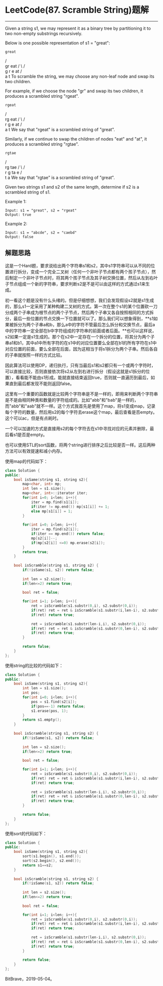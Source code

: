 # LeetCode(87. Scramble String)题解
------
Given a string s1, we may represent it as a binary tree by partitioning it to two non-empty substrings recursively.

Below is one possible representation of s1 = "great":

    great
   /    \
  gr    eat
 / \    /  \
g   r  e   at
           / \
          a   t
To scramble the string, we may choose any non-leaf node and swap its two children.

For example, if we choose the node "gr" and swap its two children, it produces a scrambled string "rgeat".

    rgeat
   /    \
  rg    eat
 / \    /  \
r   g  e   at
           / \
          a   t
We say that "rgeat" is a scrambled string of "great".

Similarly, if we continue to swap the children of nodes "eat" and "at", it produces a scrambled string "rgtae".

    rgtae
   /    \
  rg    tae
 / \    /  \
r   g  ta  e
       / \
      t   a
We say that "rgtae" is a scrambled string of "great".

Given two strings s1 and s2 of the same length, determine if s2 is a scrambled string of s1.

Example 1:

    Input: s1 = "great", s2 = "rgeat"
    Output: true
Example 2:

    Input: s1 = "abcde", s2 = "caebd"
    Output: false

## 解题思路

这是一个Hard题，要求说给出两个字符串s1和s2，其中s1字符串可以从不同的位置进行拆分，变成一个完全二叉树（任何一个非叶子节点都有两个孩子节点），然后制定一个非叶子节点时，将其两个孩子节点及其子树交换位置，然后从左到右叶子节点组成一个新的字符串，要求判断s2是不是可以由这样的方式通过s1来生成。

初一看这个题是没有什么头绪的。但是仔细想想，我们会发现假设s2就是s1生成的，那么s1一定采用了某种构建二叉树的方式。第一次在整个s1的某个位置砍一刀分成两个子串成为根节点的两个子节点，然后两个子串又各自按照相同的方式拆分，最后一些位置的节点交换一下位置就可以了。那么我们可以想象得到，**s1如果被拆分为两个子串a和b，那么a中的字符不管最后怎么拆分和交换节点，最后a中的字符串一定全部在b中字符组成的字符串的前面或者后面。**也可以这样说，s2如果一定是s1生成的。那个在s2中一定存在一个拆分的位置，将其分为两个子串a1和b1，其中a1中所有字符的在s1中的对应位置要么全部在b1的所有字符在s1中对应位置的前面，要么全部在后面，因为这相当于将s1拆分为两个子串。然后各自的子串就按照一样的方式比较。

因此算法可以使用DP，递归执行，只有当最后s1和s2都只有一个或两个字符时，可以直接比较，否则直接依次将s2从左到右进行拆分（假设这就是s1拆分的位置），看看能不能由s1形成。能就直接结束返回true，否则就一直遍历到最后，如果直到最后都发现不能则返回false。

这里有一个重要的函数就是比较两个字符串是不是一样的，即用来判断两个字符串是不是由相同种类和数量的字符组成的。比如"abb"和"bab"是一样的，而"abb"和"aab"就不一样。这个方式我首先是使用了map，将s1变成map，记录每个字符的数量，然后用s2的每个字符去erase这个map，最后查看是否empty。这个可以ac，但是有点耗时。

一个可以加速的方式是直接用s2的每个字符去在s1中寻找对应的元素并删除，最后看s1是否是empty。

也可以使用STL的sort函数，将两个string进行排序之后比较是否一样。这后两种方法可以有效提速和减小内存。

使用map的代码如下：

```c++
class Solution {
public:
    bool isSame(string s1, string s2){
        map<char, int> mp;
        int len = s1.size();
        map<char, int>::iterator iter;
        for(int i=0; i<len; i++){
            iter = mp.find(s1[i]);
            if(iter != mp.end()) mp[s1[i]] += 1;
            else mp[s1[i]] = 1;
        }
        
        for(int i=0; i<len; i++){
            iter = mp.find(s2[i]);
            if(iter == mp.end()) return false;
            mp[s2[i]]--;
            if(mp[s2[i]] <=0) mp.erase(s2[i]);
        }
        return true;
    }
    
    bool isScramble(string s1, string s2) {
        if(!isSame(s1, s2)) return false;
        
        int len = s2.size();
        if(len<=2) return true;
        
        bool ret = false;

        for(int i=1; i<len; i++){
            ret = isScramble(s1.substr(0,i), s2.substr(0,i));
            if(ret) ret = ret & isScramble(s1.substr(i,len-i), s2.substr(i,len-i));
            if(ret) return true;
            
            ret = isScramble(s1.substr(len-i,i), s2.substr(0,i));
            if(ret) ret = ret & isScramble(s1.substr(0,len-i), s2.substr(i,len-i));
            if(ret) return true;
        }
        
        return false;
    }
};
```

使用string的比较的代码如下：

```c++
class Solution {
public:
    bool isSame(string s1, string s2){
        int len = s1.size();
        int pos;
        for(int i=0; i<len; i++){
            pos = s1.find(s2[i]);
            if(pos==-1) return false;
            s1.erase(pos, 1);
        }
        return s1.empty();
    }
    
    bool isScramble(string s1, string s2) {
        if(!isSame(s1, s2)) return false;
        
        int len = s2.size();
        if(len<=2) return true;
        
        bool ret = false;

        for(int i=1; i<len; i++){
            ret = isScramble(s1.substr(0,i), s2.substr(0,i));
            if(ret) ret = ret & isScramble(s1.substr(i,len-i), s2.substr(i,len-i));
            if(ret) return true;
            
            ret = isScramble(s1.substr(len-i,i), s2.substr(0,i));
            if(ret) ret = ret & isScramble(s1.substr(0,len-i), s2.substr(i,len-i));
            if(ret) return true;
        }
        
        return false;
    }
};
```

使用sort的代码如下：

```c++
class Solution {
public:
    bool isSame(string s1, string s2){
        sort(s1.begin(), s1.end());
        sort(s2.begin(), s2.end());
        return s1==s2;
    }
    
    bool isScramble(string s1, string s2) {
        if(!isSame(s1, s2)) return false;
        
        int len = s2.size();
        if(len<=2) return true;
        
        bool ret = false;

        for(int i=1; i<len; i++){
            ret = isScramble(s1.substr(0,i), s2.substr(0,i));
            if(ret) ret = ret & isScramble(s1.substr(i,len-i), s2.substr(i,len-i));
            if(ret) return true;
            
            ret = isScramble(s1.substr(len-i,i), s2.substr(0,i));
            if(ret) ret = ret & isScramble(s1.substr(0,len-i), s2.substr(i,len-i));
            if(ret) return true;
        }
        
        return false;
    }
};
```

BitBrave，2019-05-04。